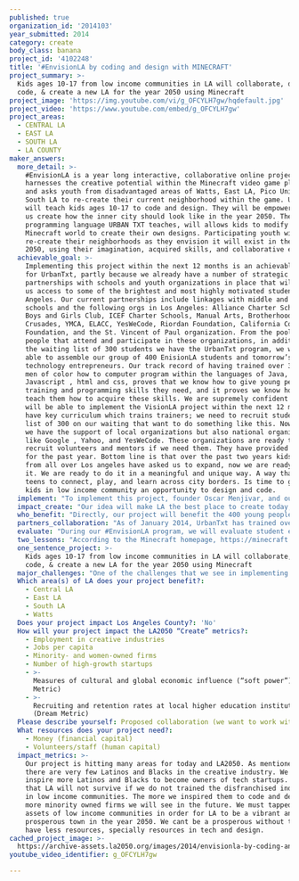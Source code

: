 ```yaml
---
published: true
organization_id: '2014103'
year_submitted: 2014
category: create
body_class: banana
project_id: '4102248'
title: '#EnvisionLA by coding and design with MINECRAFT'
project_summary: >-
  Kids ages 10-17 from low income communities in LA will collaborate, design,
  code, & create a new LA for the year 2050 using Minecraft  
project_image: 'https://img.youtube.com/vi/g_OFCYLH7gw/hqdefault.jpg'
project_video: 'https://www.youtube.com/embed/g_OFCYLH7gw'
project_areas:
  - CENTRAL LA
  - EAST LA
  - SOUTH LA
  - LA COUNTY
maker_answers:
  more_detail: >-
    #EnvisionLA is a year long interactive, collaborative online project which
    harnesses the creative potential within the Minecraft video game platform,
    and asks youth from disadvantaged areas of Watts, East LA, Pico Union, and
    South LA to re-create their current neighborhood within the game. URBAN TXT
    will teach kids ages 10-17 to code and design. They will be empower and help
    us create how the inner city should look like in the year 2050. The Java
    programming language URBAN TXT teaches, will allows kids to modify the
    Minecraft world to create their own designs. Participating youth will
    re-create their neighborhoods as they envision it will exist in the year
    2050, using their imagination, acquired skills, and collaborative efforts.  
  achievable_goal: >-
    Implementing this project within the next 12 months is an achievable goal
    for UrbanTxt, partly because we already have a number of strategic
    partnerships with schools and youth organizations in place that will allow
    us access to some of the brightest and most highly motivated students in Los
    Angeles. Our current partnerships include linkages with middle and  high
    schools and the following orgs in Los Angeles: Alliance Charter Schools,
    Boys and Girls Club, ICEF Charter Schools, Manual Arts, Brotherhood
    Crusades, YMCA, ELACC, YesWeCode, Riordan Foundation, California Community
    Foundation, and the St. Vincent of Paul organization. From the pool of young
    people that attend and participate in these organizations, in addition to
    the waiting list of 300 students we have the UrbanTxt program, we will be
    able to assemble our group of 400 EnisionLA students and tomorrow’s
    technology entrepreneurs. Our track record of having trained over 300 young
    men of color how to computer program within the languages of Java,
    Javascript , html and css, proves that we know how to give young people the
    training and programming skills they need, and it proves we know how to
    teach them how to acquire these skills. We are supremely confident that we
    will be able to implement the VisionLA project within the next 12 months. We
    have key curriculum which trains trainers; we need to recruit students from
    list of 300 on our waiting that want to do something like this. Now only do
    we have the support of local organizations but also national organizations
    like Google , Yahoo, and YesWeCode. These organizations are ready to help us
    recruit volunteers and mentors if we need them. They have provided trainers
    for the past year. Bottom line is that over the past two years kids and orgs
    from all over Los angeles have asked us to expand, now we are ready to do
    it. We are ready to do it in a meaningful and unique way. A way that allows
    teens to connect, play, and learn across city borders. Is time to give all
    kids in low income community an opportunity to design and code. 
  implement: "To implement this project, founder Oscar Menjivar, and our team of over 20 mentor-coders from URBAN TXT, will bring together Black and Latino youth from the areas of South LA, Watts, East LA, and Pico Union to teach them basic and advanced skills in computer programming and design.  Much of the initial training will take place within ‘The Cube’, UrbanTxt’s newly renovated ‘Hacker Space’ Headquarters on the outskirts of campus at USC. The students will take these skills, and use them to create simulated scale environments of their own neighborhoods within the Minecraft video game world, as the students envision, and create, what their neighborhoods will look like in the year 2050. Young people will work collaboratively within project management groups, to construct these virtual LA neighborhoods of the future. Many of the youth who participate in our program come from disadvantaged backgrounds. Teens will be learning while playing, having fun, connecting across the city and developing skills that will help create a diverse tech workforce in Los Angeles. Teens who have previously participated in URBAN TXT curriculum will mentor and teach new students how to code, and how to reimagine present day low-income neighborhoods as new communities of the future. #EnvisionLA is an opportunity for young people to create their own utopian worlds, filled with as much hope and opportunity as they wish to fill it. Classes for youth participating in the project will take place at our HackerSpace and at the locations of participating partners. We will train 20 mentors to implement the program and 1 full staff member, and expect it will take four sessions of coding and design classes per week to teach youth the necessary skills. Our equipment needs include computers, a server, and Minecraft related software to complete the project. We expect to complete the #VisonLA virtual world project by \r\nSeptember of 2015. \r\n\r\n"
  impact_create: "Our idea will make LA the best place to create today, because we are engaging young innovators who come from disadvantaged backgrounds, and have great ideas, to make their communities a better place. These young innovators want to start creating and sharing their ideas today. The over 150 students we have interviewed in the past year are ready to be part of an LA that encourages them to create and design new environments, and where they will learn the skills of the 21st century.  \r\n\r\nMinecraft already serves as a phenomenon of creativity and collaboration within the gaming community. Our #EnvisionLA project only seeks to harness the collective, and often untapped, resources of creativity and collaboration within the disadvantaged neighborhoods of Los Angeles. Where gang rivalries and violence act as detractors and deterrents to living in these neighborhoods, and delivering good-paying jobs to these same communities, our #EnvisionLA project will serve as a reason to bring hope there. Not only because these communities will be transformed through the collaborative efforts of our coding teams rendering new designs of them in the virtual world, but because these teams will have learned the skills necessary for each team member to get that well-paying job- today. It is currently reported that only 10% of our nation’s K-12 schools have computer programming classes http://cbsloc.al/1nJEWfc. In LA’s inner city, this number is closer to 1% \r\n\r\nIn 2050, our project will have served as the project that gave young people of color an opportunity to be part of the tech world. Our project will undoubtedly increase the amount of students who are interested in coding and designing. In 2050, LA will be the best place to create because, by then, we will have a more diverse group of people being part of the tech and innovation industry. Today, a 10 year old kid living in Watts who is inspired by our project could easily be the one who creates the next big tech start up in South Los Angeles. The skills they learn through #EnvisionLA will make them part of a workforce that allows Los Angeles to create the best products and businesses possible, and solve LA’s most pressing problems. If we don’t help kids in low- income communities engage with coding and design today, LA will lack creativity and innovation in the future. URBAN TxT, through #EnvisionLA, will help create a future workforce that inspires the culture and vibrancy of an innovative Los Angeles. \r\n"
  who_benefit: "Directly, our project will benefit the 400 young people who will participate in #EnvisionLA , which will teach them the computer programming skills they need to become employable within the programming industry. Indirectly, our impact through this project solution has the potential to be much greater. Currently, the LAUSD high school student body is 75 percent Latino, 9 percent African American, 4 percent Asian,  9 percent White, 3 percent Filipino, and 74 percent of this cohort is economically disadvantaged ( LA 2050 report, p. 13), According to this same report, unemployment rates for African American and Latinos are the highest among any ethnic group in Los Angeles. As UrbanTxt serves youth through this project, we expect the ratio of participants to be approximately 60% Latino and 40% African-American, and we expect for 100% of these youth to have employable skills in computer programming by the end of this project’s duration. \r\n\r\n\r\nIn Los Angeles County the unemployment rate for African Americans and Latinos is 21 percent and 14 percent, respectively (LA 2050 report, p. 18). This LA County demographic make-up (with a large share of the population being Latino and African American) implies that the region will persistently suffer from elevated rates of unemployment in the future. Based on these factors, the Los Angeles of 2050 will continue to be a region of haves and have-nots. However, the #EnvisionLA project will provide skills to teens that will encourage them to continue creating and designing with the programming skills they learn. If each one of our 400 program participants touched the lives of a mother, father, sister and brother through their contribution to the local/global economy, we fully expect the impact of #EnvisionLA to impact over one thousand lives.\r\n"
  partners_collaboration: "As of January 2014, UrbanTxt has trained over 60 kids in four computer programming languages. Our students have created their own apps, and some have even gone on to sell their apps within the Apple App Store. Now we are going to share our knowledge of design and code with ten other organizations around Los Angeles. We already have partner agreements with ICEF and Alliance Charter Schools, and we have discussed the project with Boys and Girls clubs, Brotherhood Crusade, #YesWeCode, Manual Arts HS, Markham Middle School, Arts+ Practice Foundation, YMCA and ELACC. URBAN TxT has a history of collaborating with each of these organizations, and now we want to bring coding to the kids they serve. Every year URBAN TxT receives over 150 applications for our Summer Computer Leadership Academy. Most of our applicant pool comes from our partners, who help us recruit. Currently we are working with over 25 schools all over Los Angeles. \r\n\r\nThree factors that will be critical to the success of our collaboration are:\r\n1.\tOrganizations allowing us to use their facilities to provide the Minecraft and coding training at their locations. \r\n2.\tProviding an online resources system that will allow the participants to communicate with us remotely when we are not at their location. We have already developed  an internal online social media tool for teens to safely communicate with our mentors and staff\r\n3.\tA quarterly meeting where all teens participating gather to share the work they are doing. It will be important that we support all collaborators with troubleshooting assistance to meet their technology needs. \r\n"
  evaluate: "During our #EnvisionLA program, we will evaluate student experiences through pre and post surveys, focus groups, final product presentations review, informal feedback and evaluation assessing change of mindset (e.g. did you think you would be able to learn to code, did you think you could create your own neighborhood using the skills you learned, etc.). As students progress, URBAN TxT leadership and staff are also in contact with graduates through a private internal social media alumni network in which they are able to share their personal and academic successes with other alumni and current program participants. \r\n1.\t100% Students will learn the fundamentals of computer programming\r\n2.\t100 students will have created meaningful friendships through their online collaboration \r\n3.\tAt least 2 housing projects would have been redesigned using minecraft \r\n"
  two_lessons: "According to the Minecraft homepage, https://minecraft.net/, as of July 26, 2014, over 16,341,000 people have purchased the PC/Mac version of Minecraft. This is a game that today, at this very moment, thrives on its connectivity and shared purpose in achieving a single goal. Every year we receive 150 applications to participate in our computer programming classes. Every year we reject 130 kids. LA2050 can help us serve over 400 students. Not one kid who tell us that they want to learn to code or design will be left behind. In the last two years we have interviewed over 300 kids and they all have said that they want to create by learning to code. Our alumni have confirmed that one of the best way to reach more students is to use Minecraft. Minecraft is being used world wide and is time that Los Angeles uses it to create and nurture the future innovators of our city.\r\nWhile visiting the Jordan down projects in Watts, Jonathan one of the students in Urban Txt ,came out of his building and said, “So, when are we going to teach how to code here in Watts? How can we get younger kids to learn to code? ” And so we started kicking around ideas about what might be the best way to go about doing it, and our teens agreed that Minecraft would be a way to engage new younger kids. \r\n\r\nAfter this first experience, we talked to other young people in the projects, and found out many of them had played the game. We ended up talking to a bunch of kids from these neighborhoods that knew what Minecraft was and knew how to play it, but couldn’t at home because of lack of connectivity and resources. We interviewed over 30 kids and asked them if they thought recreating their neighborhoods with new designs, maybe a few new parks, and new buildings, and making the neighborhood into something fresh using computers sounded interesting? In fact, most of the kids we talked to said that the one thing they would love to know how to do is recreate their communities, change the things they thought we wrong with it. The young people spoke, so we showed up.\r\n"
  one_sentence_project: >-
    Kids ages 10-17 from low income communities in LA will collaborate, design,
    code, & create a new LA for the year 2050 using Minecraft  
  major_challenges: "One of the challenges that we see in implementing the VisionLA project will be the fact that the neighborhoods and communities that we create within the game will only be accessible through our own network ‘servers’. A server is a computer system, which is used as a repository of data and various programs that are shared by users within a network. Typical computing serves are database servers, mail servers, and gaming servers- all of which house information which people within a network, or organization, can use. If you don’t have access to the server, you won’t be able to access the game. We will need to develop our own server and allow enough bandwith for everyone to join the network. \r\n\r\nA second challenge we will need to address is the need for enough paid registered licenses so all of our program participants will be able to play- legally. As of February 2014, the creators of Minecraft stated that the game has over 100 million registered users worldwide. However, their website states that only 16 million of these users have paid for their licenses. This means that over 84 million people have downloaded the game illegally and are not practicing the precepts of digital citizenship. Citizenship, is formally defined as “the quality of an individual’s response to membership in a community”, so digitial citizenship would be “the self-monitored habits that sustain and improve the digital communities we enjoy or depend on”, e.g. not stealing content or not bullying others while youth are playing the game. So we intend to make learning model behaviors of digital citizenship part of the process of taking part in VisionLA. By embedding these behaviors as part of the process of teaching programming skills, we will be able to at least lay the foundation of participants in our program learning appropriate behaviors when participating in a digital community.\r\n"
  Which area(s) of LA does your project benefit?:
    - Central LA
    - East LA
    - South LA
    - Watts
  Does your project impact Los Angeles County?: 'No'
  How will your project impact the LA2050 “Create” metrics?:
    - Employment in creative industries
    - Jobs per capita
    - Minority- and women-owned firms
    - Number of high-growth startups
    - >-
      Measures of cultural and global economic influence (“soft power”) (Dream
      Metric)
    - >-
      Recruiting and retention rates at local higher education institutions
      (Dream Metric)
  Please describe yourself: Proposed collaboration (we want to work with partners!)
  What resources does your project need?:
    - Money (financial capital)
    - Volunteers/staff (human capital)
  impact_metrics: >-
    Our project is hitting many areas for today and LA2050. As mentioned before
    there are very few Latinos and Blacks in the creative industry. We hope to
    inspire more Latinos and Blacks to become owners of tech startups. We know
    that LA will not survive if we do not trained the disfranchised individuals
    in low income communities. The more we inspired them to code and design, the
    more minority owned firms we will see in the future. We must tapped into the
    assets of low income communities in order for LA to be a vibrant and
    prosperous town in the year 2050. We cant be a prosperous without those who
    have less resources, specially resources in tech and design. 
cached_project_image: >-
  https://archive-assets.la2050.org/images/2014/envisionla-by-coding-and-design-with-minecraft/img.youtube.com/vi/g_OFCYLH7gw/hqdefault.jpg
youtube_video_identifier: g_OFCYLH7gw

---
```

